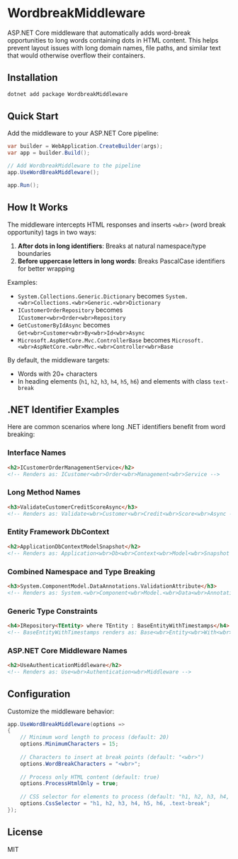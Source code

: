 # WordbreakMiddleware

ASP.NET Core middleware that automatically adds word-break opportunities to long words containing dots in HTML content. This helps prevent layout issues with long domain names, file paths, and similar text that would otherwise overflow their containers.

## Installation

```bash
dotnet add package WordbreakMiddleware
```

## Quick Start

Add the middleware to your ASP.NET Core pipeline:

```csharp
var builder = WebApplication.CreateBuilder(args);
var app = builder.Build();

// Add WordbreakMiddleware to the pipeline
app.UseWordBreakMiddleware();

app.Run();
```

## How It Works

The middleware intercepts HTML responses and inserts `<wbr>` (word break opportunity) tags in two ways:

1. **After dots in long identifiers**: Breaks at natural namespace/type boundaries
2. **Before uppercase letters in long words**: Breaks PascalCase identifiers for better wrapping

Examples:

- `System.Collections.Generic.Dictionary` becomes `System.<wbr>Collections.<wbr>Generic.<wbr>Dictionary`
- `ICustomerOrderRepository` becomes `ICustomer<wbr>Order<wbr>Repository`
- `GetCustomerByIdAsync` becomes `Get<wbr>Customer<wbr>By<wbr>Id<wbr>Async`
- `Microsoft.AspNetCore.Mvc.ControllerBase` becomes `Microsoft.<wbr>AspNetCore.<wbr>Mvc.<wbr>Controller<wbr>Base`

By default, the middleware targets:
- Words with 20+ characters
- In heading elements (`h1`, `h2`, `h3`, `h4`, `h5`, `h6`) and elements with class `text-break`

## .NET Identifier Examples

Here are common scenarios where long .NET identifiers benefit from word breaking:

### Interface Names
```html
<h2>ICustomerOrderManagementService</h2>
<!-- Renders as: ICustomer<wbr>Order<wbr>Management<wbr>Service -->
```

### Long Method Names
```html
<h3>ValidateCustomerCreditScoreAsync</h3>
<!-- Renders as: Validate<wbr>Customer<wbr>Credit<wbr>Score<wbr>Async -->
```

### Entity Framework DbContext
```html
<h2>ApplicationDbContextModelSnapshot</h2>
<!-- Renders as: Application<wbr>Db<wbr>Context<wbr>Model<wbr>Snapshot -->
```

### Combined Namespace and Type Breaking
```html
<h3>System.ComponentModel.DataAnnotations.ValidationAttribute</h3>
<!-- Renders as: System.<wbr>Component<wbr>Model.<wbr>Data<wbr>Annotations.<wbr>Validation<wbr>Attribute -->
```

### Generic Type Constraints
```html
<h4>IRepository<TEntity> where TEntity : BaseEntityWithTimestamps</h4>
<!-- BaseEntityWithTimestamps renders as: Base<wbr>Entity<wbr>With<wbr>Timestamps -->
```

### ASP.NET Core Middleware Names
```html
<h2>UseAuthenticationMiddleware</h2>
<!-- Renders as: Use<wbr>Authentication<wbr>Middleware -->
```

## Configuration

Customize the middleware behavior:

```csharp
app.UseWordBreakMiddleware(options =>
{
    // Minimum word length to process (default: 20)
    options.MinimumCharacters = 15;
    
    // Characters to insert at break points (default: "<wbr>")
    options.WordBreakCharacters = "<wbr>";
    
    // Process only HTML content (default: true)
    options.ProcessHtmlOnly = true;
    
    // CSS selector for elements to process (default: "h1, h2, h3, h4, h5, h6")
    options.CssSelector = "h1, h2, h3, h4, h5, h6, .text-break";
});
```

## License

MIT